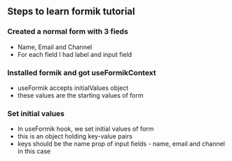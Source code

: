 ## Steps to learn formik tutorial

### Created a normal form with 3 fieds

- Name, Email and Channel
- For each field I had label and input field

### Installed formik and got useFormikContext

- useFormik accepts initialValues object
- these values are the starting values of form

### Set initial values

- In useFormik hook, we set initial values of form
- this is an object holding key-value pairs
- keys should be the name prop of input fields - name, email and channel in this case
